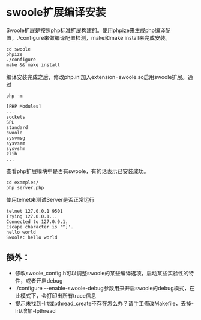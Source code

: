 swoole扩展编译安装
=====
Swoole扩展是按照php标准扩展构建的。使用phpize来生成php编译配置，./configure来做编译配置检测，make和make install来完成安装。


```shell
cd swoole
phpize
./configure
make && make install
```
编译安装完成之后，修改php.ini加入extension=swoole.so启用swoole扩展。通过  

```shell
php -m

[PHP Modules]
...
sockets
SPL
standard
swoole
sysvmsg
sysvsem
sysvshm
zlib
...
```
查看php扩展模块中是否有swoole，有的话表示已安装成功。

```shell
cd examples/
php server.php 
```

使用telnet来测试Server是否正常运行

```shell
telnet 127.0.0.1 9501
Trying 127.0.0.1...
Connected to 127.0.0.1.
Escape character is '^]'.
hello world
Swoole: hello world
```


额外：
-----
* 修改swoole_config.h可以调整swoole的某些编译选项，启动某些实验性的特性，或者开启debug
* ./configure --enable-swoole-debug参数用来开启swoole的debug模式，在此模式下，会打印出所有trace信息
* 提示未找到-lrt或pthread_create不存在怎么办？请手工修改Makefile，去掉-lrt/增加-lpthread


